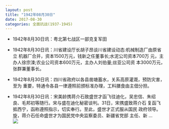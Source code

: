 ```yaml
---
layout: post
title: "1942年08月30日"
date: 2017-08-30
categories: 全面抗战(1937-1945)
---
```


<meta name="referrer" content="no-referrer" />

- 1942年8月30日讯：粤北第七战区一部克复军田 

- 1942年8月30日讯：川省建设厅长胡子昂谈川省建设动态:机械制造厂由原省立 机器厂合并，资本1500万元，钱新之任董事长;水泥公司资本700万 元，主办人徐宗涑;农业公司资本600万元，主办人刘伯量;丝亚公司资 本3000万元，张群兼董事长。 

- 1942年8月30日讯：四川省政府以各县凿塘蓄水，关系高原灌溉，预防灾害，至为 重要，特通令各县一律遵照前颁标准办理，工料膳食由主佃分担。 

- 1942年8月30日讯：宋美龄携蒋介石致盛世才函飞往迪化，吴忠信、朱绍 良、毛邦初等随行。宋与盛在迪化秘密谈判。31日，宋携盛致蒋介石 复函飞抵西宁，函称遵照指示，切实奉行。至此，盛世才正式服从国民 政府领导。旋，蒋介石任命盛世才为国民党中央监察委员、新疆省党部 主任、新 ... <br/><img src="https://wx4.sinaimg.cn/large/aca367d8ly1fj1fa30z4fj20c80ayaa6.jpg" />

